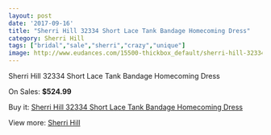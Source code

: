 ```yaml
---
layout: post
date: '2017-09-16'
title: "Sherri Hill 32334 Short Lace Tank Bandage Homecoming Dress"
category: Sherri Hill
tags: ["bridal","sale","sherri","crazy","unique"]
image: http://www.eudances.com/15500-thickbox_default/sherri-hill-32334-short-lace-tank-bandage-homecoming-dress.jpg
---
```

Sherri Hill 32334 Short Lace Tank Bandage Homecoming Dress

On Sales: **$524.99**
<a href="https://www.eudances.com/en/sherri-hill/4582-sherri-hill-32334-short-lace-tank-bandage-homecoming-dress.html"><amp-img layout="responsive" width="600" height="600" src="//www.eudances.com/15500-thickbox_default/sherri-hill-32334-short-lace-tank-bandage-homecoming-dress.jpg" alt="Sherri Hill 32334 Short Lace Tank Bandage Homecoming Dress 0" /></a>
<a href="https://www.eudances.com/en/sherri-hill/4582-sherri-hill-32334-short-lace-tank-bandage-homecoming-dress.html"><amp-img layout="responsive" width="600" height="600" src="//www.eudances.com/15502-thickbox_default/sherri-hill-32334-short-lace-tank-bandage-homecoming-dress.jpg" alt="Sherri Hill 32334 Short Lace Tank Bandage Homecoming Dress 1" /></a>
<a href="https://www.eudances.com/en/sherri-hill/4582-sherri-hill-32334-short-lace-tank-bandage-homecoming-dress.html"><amp-img layout="responsive" width="600" height="600" src="//www.eudances.com/15501-thickbox_default/sherri-hill-32334-short-lace-tank-bandage-homecoming-dress.jpg" alt="Sherri Hill 32334 Short Lace Tank Bandage Homecoming Dress 2" /></a>

Buy it: [Sherri Hill 32334 Short Lace Tank Bandage Homecoming Dress](https://www.eudances.com/en/sherri-hill/4582-sherri-hill-32334-short-lace-tank-bandage-homecoming-dress.html "Sherri Hill 32334 Short Lace Tank Bandage Homecoming Dress")

View more: [Sherri Hill](https://www.eudances.com/en/80-Sherri-Hill "Sherri Hill")
